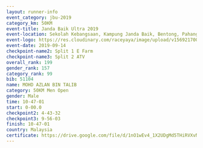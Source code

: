 ```yaml
---
layout: runner-info 
event_category: jbu-2019 
category_km: 50KM 
event-title: Janda Baik Ultra 2019
event-location: Sekolah Kebangsaan, Kampung Janda Baik, Bentong, Pahang, Malaysia 
event-logo: https://res.cloudinary.com/raceyaya/image/upload/v1569217009/logo/janda-baik_vch1pc.jpg 
event-date: 2019-09-14 
checkpoint-name2: Split 1 E Farm 
checkpoint-name3: Split 2 ATV 
overall_rank: 199
gender_rank: 157
category_rank: 99
bib: 51104
name: MOHD AZLAN BIN TALIB
category: 50KM Men Open
gender: Male
time: 10-47-01
start: 0-00.0
checkpoint2: 4-43-32
checkpoint3: 9-56-03
finish: 10-47-01
country: Malaysia
certificate: https://drive.google.com/file/d/1nO1wEv4_1X2UDgMd5THiRVXvNLHwhDHD/view?usp=sharing
---
```

